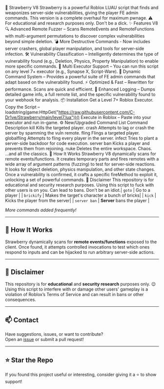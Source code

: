🍓 Strawberry V8
Strawberry is a powerful Roblox LUAU script that finds and weaponizes server-side vulnerabilities, giving the player FE admin commands. This version is a complete overhaul for maximum pwnage.
⚠️ For educational and research purposes only. Don't be a dick.
✨ Features V8
🔍 Advanced Remote Fuzzer – Scans RemoteEvents and RemoteFunctions with multi-argument permutations to discover complex vulnerabilities beyond simple deletion.
💣 More Destructive Commands - Now includes server crashers, global player manipulation, and tools for server-side infection.
🛠️ Vulnerability Classification – Intelligently determines the type of vulnerability found (e.g., Deletion, Physics, Property Manipulation) to enable more specific commands.
📜 Multi Executor Support – You can run this script on any level 7+ executor (e.g., Synapse X, Script-Ware).
🧠 Dynamic Command System – Provides a powerful suite of FE admin commands that adapt based on the vulnerability found.
⚡ Optimized & Fast – Rewritten for performance. Scans are quick and efficient.
📝 Enhanced Logging – Dumps detailed game info, a full remote list, and the specific vulnerability found to your webhook for analysis.
📦 Installation
Get a Level 7+ Roblox Executor.
Copy the Script – loadstring(game:HttpGet("https://raw.githubusercontent.com/C-Dr1ve/Strawberry/main/level7.lua"))()
Execute in Roblox – Paste into your executor and run in-game.
⚙️ New/Upgraded Command List
Command	Description
kill	Kills the targeted player.
crash	Attempts to lag or crash the server by spamming the vuln remote.
fling	Flings a targeted player.
globalfling	Attempts to fling every player in the server.
infect	Tries to plant a server-side backdoor for code execution.
server ban	Kicks a player and prevents them from rejoining.
nuke	Deletes the entire workspace. Chaos.
...and all the classics.
🧠 How It Works
Strawberry V8 dynamically scans for remote events/functions. It creates temporary parts and fires remotes with a wide array of argument patterns (fuzzing) to test for server-side reactions. It looks for object deletion, physics manipulation, and other state changes. Once a vulnerability is confirmed, it crafts a specific fireMethod to exploit it, unlocking a set of powerful commands.
🚧 Disclaimer
This repository is for educational and security research purposes. Using this script to fuck with other users is on you. Can lead to bans. Don't be an idiot.| `goto`   | Go to a player   |
| `brickify`  | Makes the target's character a bunch of bricks|
| `kick`   | Kicks the player from the server|
| `server ban`   | **Server** bans the player        |

*More commands added frequently!*

---

## 🧠 How It Works

Strawberry dynamically scans for **remote events/functions** exposed to the client. Once found, it attempts controlled invocations to test which ones respond to inputs and can be hijacked to run arbitrary server-side actions.

---

## 🚧 Disclaimer

This repository is for **educational** and **security research** purposes only.  😉
Using this script to interfere with or damage other users' gameplay is a violation of Roblox’s Terms of Service and can result in bans or other consequences.

---

## 📫 Contact

Have suggestions, issues, or want to contribute?  
Open an [issue](https://www.discord.com/users/1244738630270980177) or submit a pull request!

---

## ⭐ Star the Repo

If you found this project useful or interesting, consider giving it a ⭐️ to show support!

